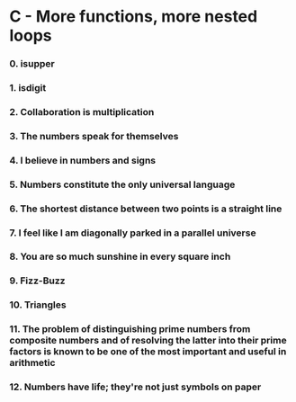 # C - More functions, more nested loops  

### 0. isupper  


### 1. isdigit  


### 2. Collaboration is multiplication  


### 3. The numbers speak for themselves  


### 4. I believe in numbers and signs  


### 5. Numbers constitute the only universal language  


### 6. The shortest distance between two points is a straight line  


### 7. I feel like I am diagonally parked in a parallel universe  


### 8. You are so much sunshine in every square inch  


### 9. Fizz-Buzz  


### 10. Triangles  


### 11. The problem of distinguishing prime numbers from composite numbers and of resolving the latter into their prime factors is known to be one of the most important and useful in arithmetic  


### 12. Numbers have life; they're not just symbols on paper  
